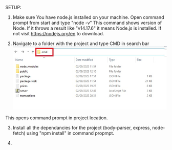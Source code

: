 SETUP:

1. Make sure You have node.js installed on your machine.
  Open command prompt from start and type "node -v"
  This command shows version of Node. If it throws a result like "v14.17.6" it means Node.js is installed.
  If not visit https://nodejs.org/en to download.

2. Navigate to a folder with the project and type CMD in search bar
![cmd](https://raw.githubusercontent.com/mostdev-eth/Portfolio-Tracker/main/CMD.jpg)

This opens command prompt in project location.

3. Install all the dependancies for the project (body-parser, express, node-fetch) using "npm install" in command propmpt.

4. 
